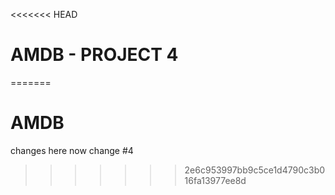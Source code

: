 <<<<<<< HEAD
# AMDB - PROJECT 4
=======
# AMDB

changes here now
change #4
>>>>>>> 2e6c953997bb9c5ce1d4790c3b016fa13977ee8d
